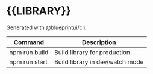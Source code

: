 # {{LIBRARY}}

Generated with @blueprintui/cli.

| Command              | Description                      |
| -------------------- | -------------------------------- |
| npm run build        | Build library for production     |
| npm run start        | Build library in dev/watch mode  |
